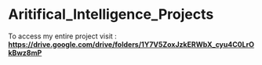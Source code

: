 # Aritifical_Intelligence_Projects


To access my entire project visit : 
**https://drive.google.com/drive/folders/1Y7V5ZoxJzkERWbX_cyu4C0LrOkBwz8mP**

